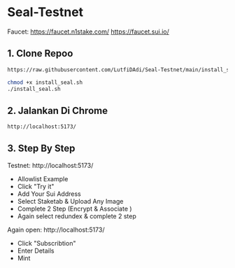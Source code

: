 # Seal-Testnet

Faucet: 
https://faucet.n1stake.com/
https://faucet.sui.io/

## 1. Clone Repoo

```bash
https://raw.githubusercontent.com/LutfiDAdi/Seal-Testnet/main/install_seal.sh
```

```bash
chmod +x install_seal.sh
./install_seal.sh
```

## 2. Jalankan Di Chrome

```bash
http://localhost:5173/
```

## 3. Step By Step

Testnet: http://localhost:5173/
- Allowlist Example 
- Click "Try it"
- Add Your Sui Address 
- Select Staketab & Upload Any Image 
- Complete 2 Step (Encrypt & Associate )
- Again select redundex & complete 2 step

Again open: http://localhost:5173/
- Click "Subscribtion"
- Enter Details
- Mint
